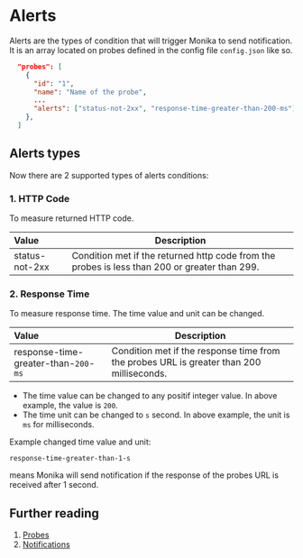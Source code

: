 # Alerts

Alerts are the types of condition that will trigger Monika to send notification. It is an array located on probes defined in the config file `config.json` like so.

```json
  "probes": [
    {
      "id": "1",
      "name": "Name of the probe",
      ...
      "alerts": ["status-not-2xx", "response-time-greater-than-200-ms"]
    },
  ]
```

## Alerts types

Now there are 2 supported types of alerts conditions:

### 1. HTTP Code

To measure returned HTTP code.

| Value          | Description                                                                                   |
| :------------- | --------------------------------------------------------------------------------------------- |
| status-not-2xx | Condition met if the returned http code from the probes is less than 200 or greater than 299. |

### 2. Response Time

To measure response time. The time value and unit can be changed.

| Value                                 | Description                                                                              |
| :------------------------------------ | ---------------------------------------------------------------------------------------- |
| response-time-greater-than-`200`-`ms` | Condition met if the response time from the probes URL is greater than 200 milliseconds. |

- The time value can be changed to any positif integer value. In above example, the value is `200`.
- The time unit can be changed to `s` second. In above example, the unit is `ms` for milliseconds.

Example changed time value and unit:

```
response-time-greater-than-1-s
```

means Monika will send notification if the response of the probes URL is received after 1 second.

## Further reading

1. [Probes](./probes)
2. [Notifications](./notifications)
